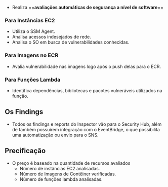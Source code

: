 - Realiza ==**avaliações automáticas de segurança a nível de software**==

### Para Instâncias EC2
- Utiliza o SSM Agent.
- Analisa acessos indesejados de rede.
- Analisa o SO em busca de vulnerabilidades conhecidas.

### Para Imagens no ECR
- Avalia vulnerabilidade nas imagens logo após o push delas para o ECR.

### Para Funções Lambda
- Identifica dependências, bibliotecas e pacotes vulneráveis utilizados na função.

## Os Findings
- Todos os findings e reports do Inspector vão para o Security Hub, além de também possuírem integração com o EventBridge, o que possibilita uma automatização ou envio para o SNS.

## **Precificação**
- O preço é baseado na quantidade de recursos avaliados
	- Número de instâncias EC2 analisadas.
	- Número de Imagens de Contêiner verificadas.
	- Número de funções lambda analisadas.


